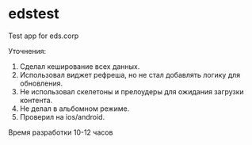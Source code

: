 # edstest

Test app for eds.corp

Уточнения:
1. Сделал кеширование всех данных.
2. Использовал виджет рефреша, но не стал добавлять логику для обновления.
3. Не использовал скелетоны и прелоудеры для ожидания загрузки контента.
4. Не делал в альбомном режиме.
4. Проверил на ios/android.

Время разработки 10-12 часов

 
